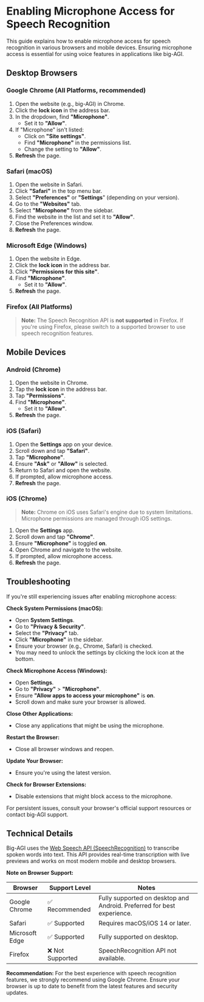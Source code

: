 # Enabling Microphone Access for Speech Recognition

This guide explains how to enable microphone access for speech recognition in various browsers and mobile devices.
Ensuring microphone access is essential for using voice features in applications like big-AGI.

## Desktop Browsers

### Google Chrome (All Platforms, recommended)

1. Open the website (e.g., big-AGI) in Chrome.
2. Click the **lock icon** in the address bar.
3. In the dropdown, find **"Microphone"**.
   - Set it to **"Allow"**.
4. If "Microphone" isn't listed:
   - Click on **"Site settings"**.
   - Find **"Microphone"** in the permissions list.
   - Change the setting to **"Allow"**.
5. **Refresh** the page.

### Safari (macOS)

1. Open the website in Safari.
2. Click **"Safari"** in the top menu bar.
3. Select **"Preferences"** or **"Settings**" (depending on your version).
4. Go to the **"Websites"** tab.
5. Select **"Microphone"** from the sidebar.
6. Find the website in the list and set it to **"Allow"**.
7. Close the Preferences window.
8. **Refresh** the page.

### Microsoft Edge (Windows)

1. Open the website in Edge.
2. Click the **lock icon** in the address bar.
3. Click **"Permissions for this site"**.
4. Find **"Microphone"**.
   - Set it to **"Allow"**.
5. **Refresh** the page.

### Firefox (All Platforms)

> **Note:** The Speech Recognition API is **not supported** in Firefox. If you're using Firefox, please switch to a supported browser to use speech recognition
> features.

## Mobile Devices

### Android (Chrome)

1. Open the website in Chrome.
2. Tap the **lock icon** in the address bar.
3. Tap **"Permissions"**.
4. Find **"Microphone"**.
   - Set it to **"Allow"**.
5. **Refresh** the page.

### iOS (Safari)

1. Open the **Settings** app on your device.
2. Scroll down and tap **"Safari"**.
3. Tap **"Microphone"**.
4. Ensure **"Ask"** or **"Allow"** is selected.
5. Return to Safari and open the website.
6. If prompted, allow microphone access.
7. **Refresh** the page.

### iOS (Chrome)

> **Note:** Chrome on iOS uses Safari's engine due to system limitations. Microphone permissions are managed through iOS settings.

1. Open the **Settings** app.
2. Scroll down and tap **"Chrome"**.
3. Ensure **"Microphone"** is toggled **on**.
4. Open Chrome and navigate to the website.
5. If prompted, allow microphone access.
6. **Refresh** the page.

## Troubleshooting

If you're still experiencing issues after enabling microphone access:

**Check System Permissions (macOS):**

- Open **System Settings**.
- Go to **"Privacy & Security"**.
- Select the **"Privacy"** tab.
- Click **"Microphone"** in the sidebar.
- Ensure your browser (e.g., Chrome, Safari) is checked.
- You may need to unlock the settings by clicking the lock icon at the bottom.

**Check Microphone Access (Windows):**

- Open **Settings**.
- Go to **"Privacy"** > **"Microphone"**.
- Ensure **"Allow apps to access your microphone"** is **on**.
- Scroll down and make sure your browser is allowed.

**Close Other Applications:**

- Close any applications that might be using the microphone.

**Restart the Browser:**

- Close all browser windows and reopen.

**Update Your Browser:**

- Ensure you're using the latest version.

**Check for Browser Extensions:**

- Disable extensions that might block access to the microphone.

For persistent issues, consult your browser's official support resources or contact big-AGI support.

## Technical Details

Big-AGI uses the [Web Speech API (SpeechRecognition)](https://developer.mozilla.org/en-US/docs/Web/API/SpeechRecognition)
to transcribe spoken words into text. This API provides real-time transcription with live previews and works on most
modern mobile and desktop browsers.

**Note on Browser Support:**

| Browser        | Support Level   | Notes                                                                  |
|----------------|-----------------|------------------------------------------------------------------------|
| Google Chrome  | ✅ Recommended   | Fully supported on desktop and Android. Preferred for best experience. |
| Safari         | ✅ Supported     | Requires macOS/iOS 14 or later.                                        |
| Microsoft Edge | ✅ Supported     | Fully supported on desktop.                                            |
| Firefox        | ❌ Not Supported | SpeechRecognition API not available.                                   |

**Recommendation:**
For the best experience with speech recognition features, we strongly recommend using Google Chrome. 
Ensure your browser is up to date to benefit from the latest features and security updates.
